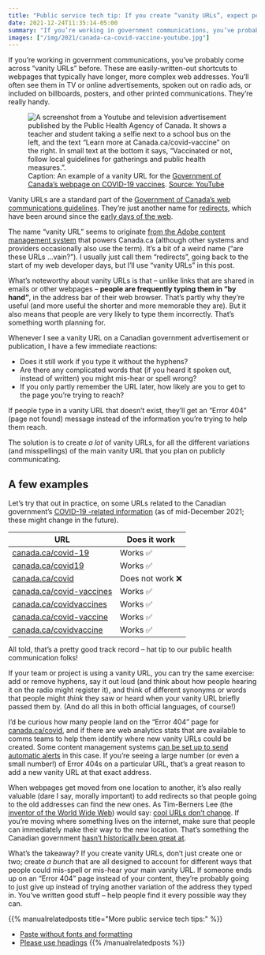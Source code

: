 ```yaml
---
title: "Public service tech tip: If you create “vanity URLs”, expect people to spell them wrong"
date: 2021-12-24T11:35:14-05:00
summary: "If you’re working in government communications, you’ve probably come across “vanity URLs” before. These are easily-written-out shortcuts to webpages that typically have longer, more complex web addresses. You’ll often see them in TV or online advertisements, spoken out on radio ads, or included on billboards, posters, and other printed communications. With vanity URLs, people are frequently typing them in “by hand”, in the address bar of their web browser. That’s partly why they’re so useful, but it also means that people are likely to type them incorrectly."
images: ["/img/2021/canada-ca-covid-vaccine-youtube.jpg"]
---
```


If you’re working in government communications, you’ve probably come across “vanity URLs” before. These are easily-written-out shortcuts to webpages that typically have longer, more complex web addresses. You’ll often see them in TV or online advertisements, spoken out on radio ads, or included on billboards, posters, and other printed communications. They’re really handy. 

<figure>
  <img src="/img/2021/canada-ca-covid-vaccine-youtube.jpg" class="img-fluid" alt="A screenshot from a Youtube and television advertisement published by the Public Health Agency of Canada. It shows a teacher and student taking a selfie next to a school bus on the left, and the text “Learn more at Canada.ca/covid-vaccine” on the right. In small text at the bottom it says, “Vaccinated or not, follow local guidelines for gatherings and public health measures.”.">
  <figcaption><span class="sr-only">Caption: </span>An example of a vanity URL for the <a href="https://www.canada.ca/en/public-health/services/diseases/coronavirus-disease-covid-19/vaccines.html">Government of Canada’s webpage on COVID-19 vaccines</a>. <a href="https://www.youtube.com/watch?v=TkaiXadCukA">Source: YouTube</a></figcaption>
</figure>

Vanity URLs are a standard part of the [Government of Canada’s web communications guidelines](https://www.canada.ca/en/treasury-board-secretariat/services/government-communications/canada-content-information-architecture-specification/organizing-content.html#toc3). They’re just another name for [redirects](https://en.wikipedia.org/wiki/URL_redirection), which have been around since the [early days of the web](https://datatracker.ietf.org/doc/html/rfc2616#section-10.3.2). 

The name “vanity URL” seems to originate [from the Adobe content management system](https://helpx.adobe.com/ca/experience-manager/kb/vanity-urls.html) that powers Canada.ca (although other systems and providers occasionally also use the term). It’s a bit of a weird name (“are these URLs …vain?”).  I usually just call them “redirects”, going back to the start of my web developer days, but I’ll use “vanity URLs” in this post.

What’s noteworthy about vanity URLs is that – unlike links that are shared in emails or other webpages – **people are frequently typing them in “by hand”**, in the address bar of their web browser. That’s partly why they’re useful (and more useful the shorter and more memorable they are). But it also means that people are very likely to type them incorrectly. That’s something worth planning for. 

Whenever I see a vanity URL on a Canadian government advertisement or publication, I have a few immediate reactions:

* Does it still work if you type it without the hyphens?
* Are there any complicated words that (if you heard it spoken out, instead of written) you might mis-hear or spell wrong?
* If you only partly remember the URL later, how likely are you to get to the page you’re trying to reach?

If people type in a vanity URL that doesn’t exist, they’ll get an “Error 404” (page not found) message instead of the information you’re trying to help them reach. 

The solution is to create _a lot_ of vanity URLs, for all the different variations (and misspellings) of the main vanity URL that you plan on publicly communicating.

## A few examples

Let’s try that out in practice, on some URLs related to the Canadian government’s [COVID-19 -related information](https://www.canada.ca/en/public-health/services/diseases/coronavirus-disease-covid-19.html) (as of mid-December 2021; these might change in the future).

<table class="table table-striped table-bordered">
  <thead>
  <tr>
   <th><strong>URL</strong>
   </th>
   <th><strong>Does it work</strong>
   </th>
  </tr>
  </thead>
  <tbody>
  <tr>
   <td><a href="https://canada.ca/covid-19">canada.ca/covid-19</a>
   </td>
   <td>Works ✅
   </td>
  </tr>
  <tr>
   <td><a href="https://canada.ca/covid19">canada.ca/covid19</a>
   </td>
   <td>Works ✅
   </td>
  </tr>
  <tr>
   <td><a href="https://canada.ca/covid">canada.ca/covid</a>
   </td>
   <td>Does not work ❌
   </td>
  </tr>
  <tr>
   <td><a href="https://canada.ca/covid-vaccines">canada.ca/covid-vaccines</a>
   </td>
   <td>Works ✅
   </td>
  </tr>
  <tr>
   <td><a href="https://canada.ca/covidvaccines">canada.ca/covidvaccines</a>
   </td>
   <td>Works ✅
   </td>
  </tr>
  <tr>
   <td><a href="https://canada.ca/covid-vaccine">canada.ca/covid-vaccine</a>
   </td>
   <td>Works ✅
   </td>
  </tr>
  <tr>
   <td><a href="https://canada.ca/covidvaccine">canada.ca/covidvaccine</a>
   </td>
   <td>Works ✅
   </td>
  </tr>
  </tbody>
</table>

All told, that’s a pretty good track record – hat tip to our public health communication folks! 

If your team or project is using a vanity URL, you can try the same exercise: add or remove hyphens, say it out loud (and think about how people hearing it on the radio might register it), and think of different synonyms or words that people might _think_ they saw or heard when your vanity URL briefly passed them by. (And do all this in both official languages, of course!)

I’d be curious how many people land on the “Error 404” page for [canada.ca/covid](https://canada.ca/covid), and if there are web analytics stats that are available to comms teams to help them identify where new vanity URLs could be created. Some content management systems [can be set up to send automatic alerts](https://www.drupal.org/project/notify_404) in this case.  If you’re seeing a large number (or even a small number!) of Error 404s on a particular URL, that’s a great reason to add a new vanity URL at that exact address. 

When webpages get moved from one location to another, it’s also really valuable (dare I say, morally important) to add redirects so that people going to the old addresses can find the new ones. As Tim-Berners Lee (the [inventor of the World Wide Web](https://en.wikipedia.org/wiki/Tim_Berners-Lee)) would say: [cool URLs don’t change](https://www.w3.org/Provider/Style/URI). If you’re moving where something lives on the internet, make sure that people can immediately make their way to the new location. That’s something the Canadian government [hasn’t historically been great at](/2021/10/24/if-its-not-public-does-it-even-matter/). 

What’s the takeaway? If you create vanity URLs, don’t just create one or two; create _a bunch_ that are all designed to account for different ways that people could mis-spell or mis-hear your main vanity URL. If someone ends up on an “Error 404” page instead of your content, they’re probably going to just give up instead of trying another variation of the address they typed in. You’ve written good stuff – help people find it every possible way they can. 

{{% manualrelatedposts title="More public service tech tips:" %}}
- [Paste without fonts and formatting](/2020/09/18/public-service-tech-tip-paste-without-fonts-and-formatting/)
- [Please use headings](/2020/01/14/public-service-tech-tip-please-use-headings/)
{{% /manualrelatedposts %}}
